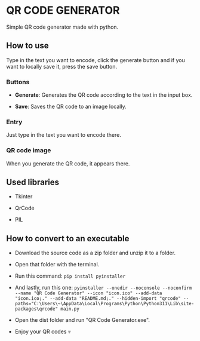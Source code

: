 # QR CODE GENERATOR

Simple QR code generator made with python.

## How to use

Type in the text you want to encode, click the generate button and if you want to locally save it, press the save button.

### Buttons

- **Generate**: Generates the QR code according to the text in the input box.

- **Save**: Saves the QR code to an image locally.

### Entry

Just type in the text you want to encode there.

### QR code image

When you generate the QR code, it appears there.

## Used libraries

- Tkinter

- QrCode

- PIL

## How to convert to an executable

- Download the source code as a zip folder and unzip it to a folder.

- Open that folder with the terminal.

- Run this command:
` pip install pyinstaller `

- And lastly, run this one:
` pyinstaller --onedir --noconsole --noconfirm --name "QR Code Generator" --icon "icon.ico" --add-data "icon.ico;." --add-data "README.md;." --hidden-import "qrcode" --paths="C:\Users\~\AppData\Local\Programs\Python\Python311\Lib\site-packages\qrcode" main.py `

- Open the dist folder and run "QR Code Generator.exe".

- Enjoy your QR codes :skull:
